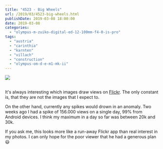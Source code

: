 ```yaml
---
title: "4523 - Big Wheels"
url: /2019/03/4523-big-wheels.html
publishDate: 2019-03-08 18:00:00
date: 2019-03-08
categories: 
  - "olympus-m-zuiko-digital-ed-12-100mm-f4-0-is-pro"
tags: 
  - "austria"
  - "carinthia"
  - "karnten"
  - "villach"
  - "construction"
  - "olympus-om-d-e-m1-mk-ii"
---
```

<div class="container">
<div class="center"><a target="_blank" href="https://d25zfm9zpd7gm5.cloudfront.net/1200x1200/2017/20171224_153640_lr.jpg"><img class="webfeedsFeaturedVisual" src="https://d25zfm9zpd7gm5.cloudfront.net/0600x0600/2017/20171224_153640_lr.jpg" /></a></div>
</div>
<br />

It's always interesting which images draw views on
[Flickr](https://www.flickr.com/photos/amanessinger/). The only
constant is, that they are not the images that I expect to.

On the other hand, currently any spikes would drown in an anomaly.
Two weeks ago I had a spike of 156.000 views on a single day, 99%
from Android devices. I think my maximum in a day so far was between
20k and 30k. 

If you ask me, this looks more like a run-away Flickr app than real
interest in my photos. I can only hope for the poor viewer that he
had a generous plan :smiley: